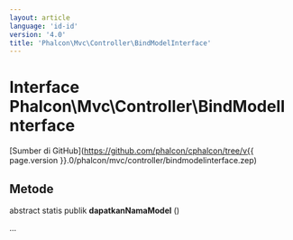 ```yaml
---
layout: article
language: 'id-id'
version: '4.0'
title: 'Phalcon\Mvc\Controller\BindModelInterface'
---
```

# Interface **Phalcon\Mvc\Controller\BindModelInterface**

[Sumber di GitHub](https://github.com/phalcon/cphalcon/tree/v{{ page.version }}.0/phalcon/mvc/controller/bindmodelinterface.zep)

## Metode

abstract statis publik **dapatkanNamaModel** ()

...